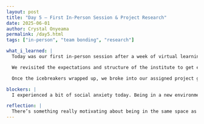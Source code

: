 ```yaml
---
layout: post
title: "Day 5 – First In-Person Session & Project Research"
date: 2025-06-01
author: Crystal Onyeama
permalink: /day5.html
tags: ["in-person", "team bonding", "research"]

what_i_learned: |
  Today was our first in-person session after a week of virtual learning, and it really brought the program to life. We started the day with introductions from everyone—including the program coordinators, directors, faculty mentors, graduate student mentors, and all of us, the participants. It helped to put faces to the names we’ve seen online and created a sense of community.

  We revisited the expectations and structure of the institute to get everyone aligned, and then jumped into our first icebreaker: the noodle and marshmallow game. It was a fun challenge that required teamwork and quick thinking. After that, we took a group photo to mark the moment.

  Once the icebreakers wrapped up, we broke into our assigned project groups. My group began diving into the research side of our project by reading academic papers related to our topic. It felt good to finally start laying the groundwork for our work ahead.

blockers: |
  I experienced a bit of social anxiety today. Being in a new environment around so many new faces made me feel nervous at first, but I’m hoping it gets easier as we settle into a routine and get to know each other better.

reflection: |
  There’s something really motivating about being in the same space as everyone, sharing ideas and energy. I’m starting to see the big picture come together. The noodle and marshmallow game was a great way to break the ice, and jumping into research made the day feel productive. I’m excited to continue building out our project and learning from my teammates in the days ahead.
---
```

